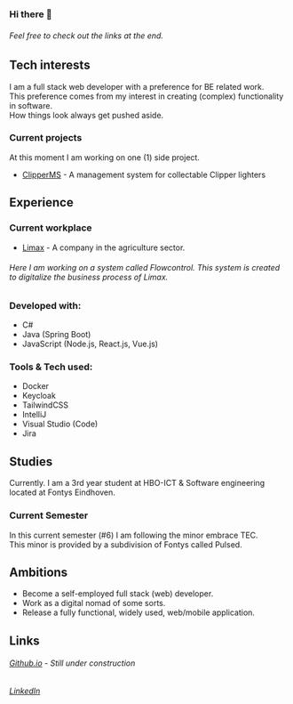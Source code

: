 ### Hi there 👋
###### Feel free to check out the links at the end.


## Tech interests
I am a full stack web developer with a preference for BE related work.
<br/>
This preference comes from my interest in creating (complex) functionality in software. 
<br/>
How things look always get pushed aside.
<br/>


### Current projects
At this moment I am working on one (1) side project.
 - [ClipperMS](https://github.com/MHormes/Clipper-MS) - A management system for collectable Clipper lighters


## Experience

### Current workplace
-  [Limax](https://www.limax.nl/) - A company in the agriculture sector.
###### Here I am working on a system called Flowcontrol. This system is created to digitalize the business process of Limax.


### Developed with:
- C#
- Java (Spring Boot)
- JavaScript (Node.js, React.js, Vue.js)

### Tools & Tech used:
- Docker
- Keycloak
- TailwindCSS
- IntelliJ
- Visual Studio (Code)
- Jira


## Studies
Currently. I am a 3rd year student at HBO-ICT & Software engineering located at Fontys Eindhoven.

### Current Semester
In this current semester (#6) I am following the minor embrace TEC.
<br/>
This minor is provided by a subdivision of Fontys called Pulsed.


## Ambitions 
 - Become a self-employed full stack (web) developer.
 - Work as a digital nomad of some sorts.
 - Release a fully functional, widely used, web/mobile application.


## Links
###### [Github.io]() - Still under construction
###### [LinkedIn](https://www.linkedin.com/in/maarten-hormes-72a665110/)

<!-- To Add:
 / Hobbies /-->
